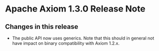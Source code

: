 Apache Axiom 1.3.0 Release Note
===============================

Changes in this release
-----------------------

*   The public API now uses generics. Note that this should in general not have
    impact on binary compatibility with Axiom 1.2.x.
